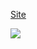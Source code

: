 <a href="https://raphacalixto.github.io/login/">Site</a> 
<p>
<img src="https://i.imgur.com/oaGfGt3.png">
